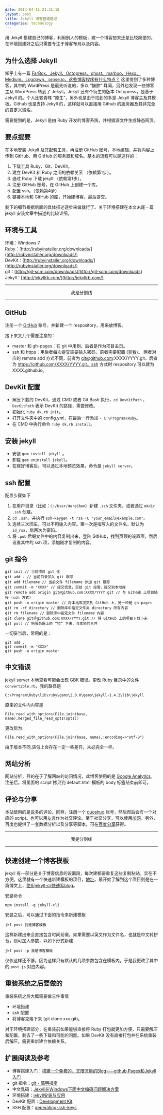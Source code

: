 ```yaml
---
date: 2014-04-11 21:31:18
layout: post
title: Jekyll 博客搭建略记
categories: technology
---
```


用 Jekyll 搭建自己的博客，利用别人的模板，建一个博客想来还是比较简便的。在环境搭建好之后只需要专注于博客布局以及内容。

## 为什么选择 Jekyll

知乎上有一篇 [FarBox、Jekyll、Octopress、ghost、marboo、Hexo、Medium、Logdown、prose.io，这些博客程序有什么特点？](http://www.zhihu.com/question/21981094) 这里提到了多种博客，其中的 WordPress 是最先听说的，多以 “臃肿” 耳闻，另外也发现一些博客主从 WordPress 转到了 Jekyll。Jekyll 还有个衍生的版本 Octopress，是基于 Jekyll 的。个人比较青睐 “原生”，另外也是由于找到的多是 Jekyll 博客主及其模板。Github 也是支持 Jekyll 的，这样就可以直接用 Github 的服务器及其非完全的自定义域名。

需要提到的是，Jekyll 是由 Ruby 开发的博客系统，并根据源文件生成静态网页。

## 要点提要

在本地安装 Jekyll 及其配套工具，再注册 GitHub 账号，本地编辑，并将内容上传到 GitHub，用 GitHub 的服务器和域名。基本的流程可以是这样的：

1. 下载工具 Ruby、Git、DevKit。
2. 建立 DevKit 和 Ruby 之间的依赖关系 （依赖第1步）。
3. 通过 Ruby 下载 jekyll （依赖第1步）。
4. 注册 GitHub 账号，在 GitHub 上创建一个库。
5. 配置 ssh。（依赖第4步）
6. 链接本地和 GitHub 的库，开始建博客，最后提交。

剩下的细节根据后面的具体描述逐步来做就行了。关于环境搭建在本文末尾一篇 jekyll 安装文章中描述的比较详细。

## 环境与工具

环境：Windows 7  
Ruby：[http://rubyinstaller.org/downloads/](http://rubyinstaller.org/downloads/)  
DevKit：[http://rubyinstaller.org/downloads/](http://rubyinstaller.org/downloads/)  
git：[http://git-scm.com/downloads](http://git-scm.com/downloads)  
Jekyll：[http://jekyllrb.com/](http://jekyllrb.com/)

<hr><center>我是分割线</center><hr>

## GitHub

注册一个 [GitHub](https://github.com/) 账号，并新建一个 respository，用来放博客。

接下来又几个需要注意的：

- master 和 gh-pages：在 git 中用到，后者是作为项目主页。
- ssh 和 https：用后者每次提交需要输入密码，前者需要配置 ([查看](http://www.blogways.net/blog/2013/04/10/generating-ssh-keys-4-github.html))。 两者对应的 remote add 方式不同，前者为 git@github.com:XXXX/YYYY.git，后者为 https://github.com/XXXX/YYYY.git。ssh 方式时 respository 可以建为 XXXX.github.io。 

## DevKit 配置

- 解压下载的 DevKit，通过 CMD 或者 Git Bash 执行，`cd DevKitPath` ，`DevKitPath` 表示  DevKit 的路径，需要修改。
- 初始化 `ruby dk.rb init`。
- 打开文件夹中的 config.yml，在最后一行添加 `- C:\Program\Ruby`。  
- 在 CMD 中执行命令 `ruby dk.rb install`。

## 安装 jekyll

- 安装 `gem install jekyll`  。
- 卸载 `gem uninstall jekyll`。    
- 在建好博客后，可以通过本地预览效果，命令是 `jekyll server`。

## ssh 配置

配置步骤如下

1. 在用户目录（比如：`C:/User/HereChen`）新建 `.ssh` 文件夹，或者通过 `mkdir .ssh` 创建。
2. `cd .ssh`，并执行 `ssh-keygen -t rsa -C "your_email@example.com"`。
3. 连续三次回车，可以不用输入内容。第一次是指写入的文件名，默认为 `id_rsa`，后两次为密码。
4. 将 `.pub` 后缀文件中的内容复制出来，登陆 GitHub，找到页顶的设置项，然后设置其中的 ssh 项，添加刚才复制的内容。

## git 指令

    git init // 当前项目 git 化  
    git add . // 当前目录加入 git 跟踪  
    git add filename // 当前文件 filename 参加 git 跟踪  
    git commit -m "XXXX" // 提交信息，交给 git 经管，提交到本地库  
    git remote add origin git@github.com:XXXX/YYYY.git // 与 GitHub 上项目链接 (ssh 方式)  
    git push -u origin master // 将本地库提交到 GitHub 上，另一种是 gh-pages  
    git rm -rf directory // 删除库中指定文件夹 directory 所有内容  
    git rm filename // 删除库中指定文件 filename 内容   
    git clone git＠github.com:XXXX/YYYY.git // 将 GitHub 上的项目下载下来 
	git pull // 把服务器上的 “拉” 下来，与本地的合并

一切妥当后，常用的是：

    git add .  
    git commit -m "XXXX"  
    git push -u origin master  

## 中文错误

jekyll server 本地查看可能会出现 GBK 错误。更改 Ruby 目录中的文件 `convertible.rb`，我的路径是

    C:\Program\Ruby\lib\ruby\gems\2.0.0\gems\jekyll-1.4.2\lib\jekyll

原来的文件内内容是

    File.read_with_options(File.join(base, name),merged_file_read_opts(opts)) 

更改后为

    File.read_with_options(File.join(base, name),:encoding=>"utf-8")  

由于版本不同,语句上会存在一定一些差异，未必完全一样。

## 网站分析

网站分析，目的在于了解网站的访问情况，此博客使用的是 [Google Analytics](https://www.google.com/intl/zh-CN/analytics/)。
注册后，将里面的 script 拷贝到 default.html 模板的 body 标签结束前即可。

## 评论与分享

本站使用的是说多的评论，同样，注册一个 [duoshuo](http://duoshuo.com/) 账号，然后然后会有一个对应的 script。也可以用[友言](http://www.uyan.cc/)作为社交评论。至于社交分享，可以使用[加网](http://www.jiathis.com)。另外，百度也提供了一套数据分析以及分享等脚本，可在[百度分享](http://share.baidu.com)获得。

<hr><center>我是分割线</center><hr>

## 快速创建一个博客模板

jekyll 有一部分是关于博客信息的设置段，每次建都要重复这些复制粘贴，实在不方便。这里就有一个快速新建模板的项目，[地址](https://github.com/jsw0528/jekyll-cli)。最开始了解到这个项目则是在一篇博文上，[使用jekyll-cli快速写blog](http://jser.me/2014/03/25/%E4%BD%BF%E7%94%A8jekyll-cli%E5%BF%AB%E9%80%9F%E5%86%99blog.html)。

安装命令

    npm install -g jekyll-cli

安装之后，可以通过下面的指令来新建模板

	jkl post 我是博客模板

这样新建出来会直接包含时间前缀。如果需要以英文作为文件名，也就是中文转拼音，则可加入参数，以如下形式新建

	jkl post -p 我是博客模板

仅仅这样还不够，因为这样只有默认的几项参数包含在模板内，于是我更改了其中的 `post.js` 对应内容。

## 重装系统之后要做的

重装系统之后大概需要做三件事情

- 环境搭建
- ssh 配置
- 将博客克隆下来 (git clone xxx.git)。

对于环境搭建部分，在重装前如果能够直接将 Ruby 打包就更加方便，只需要解压和配置，剩去了一些下载和可能的问题。如果 DevKit 没有直接打包并在系统重装后解压，需要重新建立依赖关系。

## 扩展阅读及参考

- 博客搭建入门：[搭建一个免费的，无限流量的Blog----github Pages和Jekyll入门](http://www.ruanyifeng.com/blog/2012/08/blogging_with_jekyll.html)  
- git 指令：[git - 简明指南](http://rogerdudler.github.io/git-guide/index.zh.html)  
- 中文乱码：[Jekyll在Windows下面中文编码问题解决方案](http://www.cnblogs.com/aleda/articles/Jekyll-in-Windows-following-Chinese-encoding-problem-solutions.html)    
- 环境搭建：[jekyll安装与应用](http://www.cnblogs.com/BeginMan/p/3549241.html)  
- DevKit 配置：[Development Kit](https://github.com/oneclick/rubyinstaller/wiki/Development-Kit)
- SSH 配置：[generating-ssh-keys](https://help.github.com/articles/generating-ssh-keys)